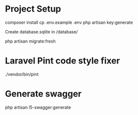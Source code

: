 # Project Setup
composer install
cp .env.example .env
php artisan key:generate

Create database.sqlite in /database/

php artisan migrate:fresh



# Laravel Pint code style fixer
./vendor/bin/pint

# Generate swagger
php artisan l5-swagger:generate
